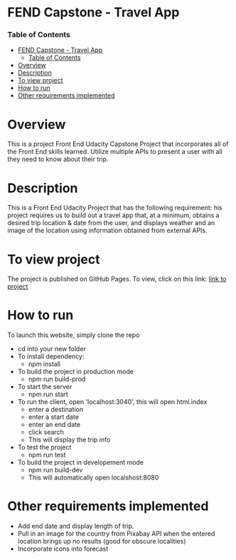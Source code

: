 # FEND Capstone - Travel App

### Table of Contents

- [FEND Capstone - Travel App](#fend-capstone---travel-app)
    - [Table of Contents](#table-of-contents)
- [Overview](#overview)
- [Description](#description)
- [To view project](#to-view-project)
- [How to run](#how-to-run)
- [Other requirements implemented](#other-requirements-implemented)

# Overview
This is a project Front End Udacity Capstone Project that incorporates all of the Front End skills learned. Utilize multiple APIs to present a user with all they need to know about their trip.

# Description

This is a Front End Udacity Project that has the following requirement:
his project requires us to build out a travel app that, at a minimum, obtains a desired trip location & date from the user, and displays weather and an image of the location using information obtained from external APIs.


# To view project
The project is published on GitHub Pages. To view, click on this link: [link to project](https://github.com/igostic/capstone-travel-planner)

# How to run 
To launch this website, simply clone the repo 
 - cd into your new folder 
 - To install dependency:
   - npm install
 - To build the project in production mode
   - npm run build-prod
 - To start the server
   - npm run start
 - To run the client, open 'localhost:3040', this will open html.index
   - enter a destination
   - enter a start date
   - enter an end date
   - click search
   - This will display the trip info
 - To test the project
   - npm run test  
 - To build the project in developement mode
   - npm run build-dev
   - This will automatically open localshost:8080

# Other requirements implemented

- Add end date and display length of trip.
- Pull in an image for the country from Pixabay API when the entered location brings up no results (good for obscure localities)
- Incorporate icons into forecast
